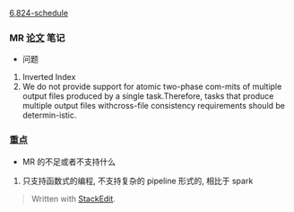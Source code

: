 [6,824-schedule](https://pdos.csail.mit.edu/6.824/schedule.html)


###  MR [论文](https://pdos.csail.mit.edu/6.824/papers/mapreduce.pdf) 笔记
* 问题
1. Inverted Index
2. We do not provide support for atomic two-phase com-mits of multiple output files produced by a single task.Therefore, tasks that produce multiple output files withcross-file consistency requirements should be determin-istic. 


### 重点
* MR 的不足或者不支持什么
1. 只支持函数式的编程, 不支持复杂的 pipeline 形式的, 相比于 spark 





> Written with [StackEdit](https://stackedit.io/).
<!--stackedit_data:
eyJoaXN0b3J5IjpbLTcwNDkxODk4NSwtMTM0MTA0MjQ1Ml19
-->